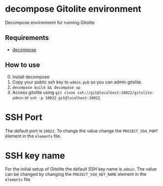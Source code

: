 # decompose Gitolite environment
Decompose environment for running Gitolite

## Requirements

- [decompose](https://github.com/dmp1ce/decompose)

## How to use

0. Install decompose
1. Copy your public ssh key to `admin.pub` so you can admin gitolite.
2. `decompose build && decompose up`
3. Access gitolite using `git clone ssh://git@localhost:10022/gitolite-admin` or `ssh -p 10022 git@localhost:10022`

# SSH Port

The default port is `10022`. To change the value change the `PROJECT_SSH_PORT` element in the `elements` file. 

# SSH key name

For the initial setup of Gitolite the default SSH key name is `admin`. The value can be changed by changing the `PROJECT_SSH_KEY_NAME` element in the `elements` file.
